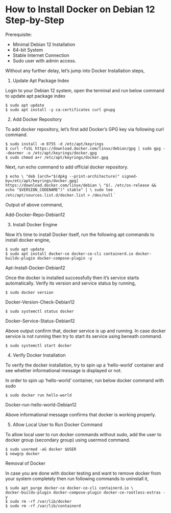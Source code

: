 How to Install Docker on Debian 12 Step-by-Step
===

Prerequisite:

- Minimal Debian 12 Installation
- 64-bit System
- Stable Internet Connection
- Sudo user with admin access.

Without any further delay, let’s jump into Docker Installation steps,

1) Update Apt Package Index

Login to your Debian 12  system, open the terminal and run below command to update apt package index

```
$ sudo apt update
$ sudo apt install -y ca-certificates curl gnupg
```

2) Add Docker Repository

To add docker repository, let’s first add Docker’s GPG key via following curl command.

```
$ sudo install -m 0755 -d /etc/apt/keyrings
$ curl -fsSL https://download.docker.com/linux/debian/gpg | sudo gpg --dearmor -o /etc/apt/keyrings/docker.gpg
$ sudo chmod a+r /etc/apt/keyrings/docker.gpg
```

Next, run echo command to add official docker repository.

`
$ echo \
"deb [arch="$(dpkg --print-architecture)" signed-by=/etc/apt/keyrings/docker.gpg] https://download.docker.com/linux/debian \
"$(. /etc/os-release && echo "$VERSION_CODENAME")" stable" | \
sudo tee /etc/apt/sources.list.d/docker.list > /dev/null
`
`

Output of above command,

Add-Docker-Repo-Debian12

3) Install Docker Engine

Now it’s time to install Docker itself, run the following apt commands to install docker engine,

```
$ sudo apt update
$ sudo apt install docker-ce docker-ce-cli containerd.io docker-buildx-plugin docker-compose-plugin -y
```

Apt-Install-Docker-Debian12

Once the docker is installed successfully then it’s service starts automatically. Verify its version and service status by running,

```
$ sudo docker version
```

Docker-Version-Check-Debian12

```
$ sudo systemctl status docker
```

Docker-Service-Status-Debian12

Above output confirm that, docker service is up and running. In case docker service is not running then try to start its service using beneath command.

```
$ sudo systemctl start docker
```

4) Verify Docker Installation

To verify the docker installation, try to spin up a ‘hello-world’ container and see whether informational message is displayed or not.

In order to spin up ‘hello-world’ container, run below docker command with sudo

```
$ sudo docker run hello-world
```

Docker-run-hello-world-Debian12

Above informational message confirms that docker is working properly.

5) Allow Local User to Run Docker Command

To allow local user to run docker commands without sudo, add the user to docker group (secondary group) using usermod command.

```
$ sudo usermod -aG docker $USER
$ newgrp docker
```

Removal of Docker

In case you are done with docker testing and want to remove docker from your system completely then run following commands to uninstall it,

```
$ sudo apt purge docker-ce docker-ce-cli containerd.io \
docker-buildx-plugin docker-compose-plugin docker-ce-rootless-extras -y
$ sudo rm -rf /var/lib/docker
$ sudo rm -rf /var/lib/containerd
```


